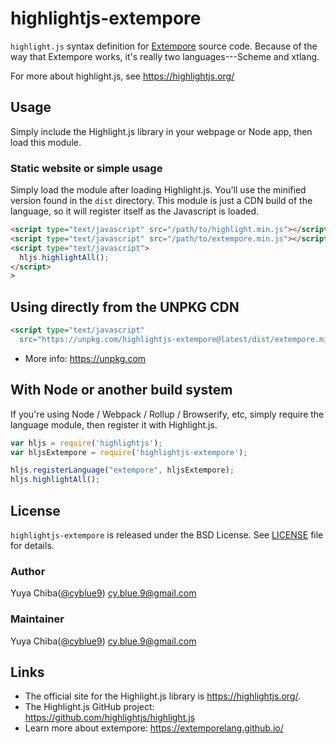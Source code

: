 # highlightjs-extempore

`highlight.js` syntax definition for
[Extempore][1] source code. Because of the way
that Extempore works, it's really two languages---Scheme and xtlang.

For more about highlight.js, see <https://highlightjs.org/>

## Usage

Simply include the Highlight.js library in your webpage or Node app, then load this module.

### Static website or simple usage

Simply load the module after loading Highlight.js. You'll use the minified version found in the `dist` directory. This module is just a CDN build of the language, so it will register itself as the Javascript is loaded.

```html
<script type="text/javascript" src="/path/to/highlight.min.js"></script>
<script type="text/javascript" src="/path/to/extempore.min.js"></script>
<script type="text/javascript">
  hljs.highlightAll();
</script>
>
```

## Using directly from the UNPKG CDN

```html
<script type="text/javascript"
  src="https://unpkg.com/highlightjs-extempore@latest/dist/extempore.min.js"></script>
```

- More info: <https://unpkg.com>

## With Node or another build system

If you're using Node / Webpack / Rollup / Browserify, etc, simply require the language module, then register it with Highlight.js.

```javascript
var hljs = require('highlightjs');
var hljsExtempore = require('highlightjs-extempore');

hljs.registerLanguage("extempore", hljsExtempore);
hljs.highlightAll();
```

## License

`highlightjs-extempore` is released under the BSD License. See [LICENSE][2] file
for details.

### Author

Yuya Chiba([@cyblue9][3]) <cy.blue.9@gmail.com>

### Maintainer

Yuya Chiba([@cyblue9][3]) <cy.blue.9@gmail.com>

## Links

- The official site for the Highlight.js library is <https://highlightjs.org/>.
- The Highlight.js GitHub project: <https://github.com/highlightjs/highlight.js>
- Learn more about extempore: <https://extemporelang.github.io/>

[1]:https://extemporelang.github.io/
[2]: https://github.com/highlightjs/highlightjs-extempore/blob/master/LICENSE
[3]: https://github.com/cyblue9
